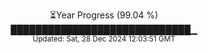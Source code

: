 <p align="center">
⏳Year Progress (99.04 %)<br>
█████████████████████████████▁ <br>
<sub>Updated: Sat, 28 Dec 2024 12:03:51 GMT</sub>
</p>

